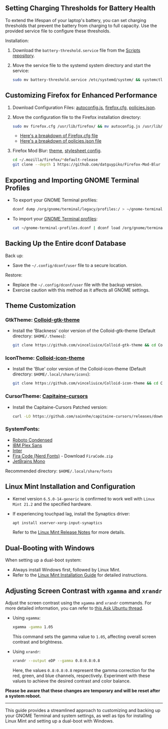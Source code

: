 ## Setting Charging Thresholds for Battery Health

To extend the lifespan of your laptop's battery, you can set charging thresholds that prevent the battery from charging to full capacity. Use the provided service file to configure these thresholds.

Installation:

1. Download the `battery-threshold.service` file from the [Scripts repository](https://github.com/sakshiagrwal/Scripts/blob/dev/Linux/etc/systemd/system/battery-threshold.service).
2. Move the service file to the systemd system directory and start the service:

   ```sh
   sudo mv battery-threshold.service /etc/systemd/system/ && systemctl enable battery-threshold.service && systemctl start battery-threshold.service
   ```

## Customizing Firefox for Enhanced Performance

1. Download Configuration Files: [autoconfig.js](https://github.com/sakshiagrwal/Scripts/blob/main/Windows/Extra/autoconfig.js), [firefox.cfg](https://github.com/sakshiagrwal/Scripts/blob/main/Windows/Extra/firefox.cfg), [policies.json](https://github.com/sakshiagrwal/Scripts/blob/main/Windows/Extra/policies.json).

2. Move the configuration file to the Firefox installation directory:

   ```sh
   sudo mv firefox.cfg /usr/lib/firefox/ && mv autoconfig.js /usr/lib/firefox/defaults/pref/ && mv policies.json /usr/lib/firefox/distribution/
   ```

   - [Here's a breakdown of Firefox.cfg file](https://github.com/sakshiagrwal/Scripts/commit/29d90e6f4b727b24824584da56e5965cb43d94ea)
   - [Here's a breakdown of policies.json file](https://github.com/sakshiagrwal/Scripts/commit/258124948b51033265574a73336131482e22fc2e)
  
3. Firefox Mod Blur: [theme](https://github.com/datguypiko/Firefox-Mod-Blur), [stylesheet config](https://github.com/sakshiagrwal/Scripts/blob/258124948b51033265574a73336131482e22fc2e/Linux/usr/lib/firefox/firefox.cfg#L26).

   ```sh
   cd ~/.mozilla/firefox/*default-release
   git clone --depth 1 https://github.com/datguypiko/Firefox-Mod-Blur chrome && cd chrome && rm -r !(image|userChrome.css|userContent.css)
   ```

## Exporting and Importing GNOME Terminal Profiles

- To export your GNOME Terminal profiles:

  ```sh
  dconf dump /org/gnome/terminal/legacy/profiles:/ > ~/gnome-terminal-profiles.dconf
  ```

- To import your [GNOME Terminal profiles](https://github.com/sakshiagrwal/Dotfiles/blob/main/bash/gnome-terminal-profiles.dconf):

  ```sh
  cat ~/gnome-terminal-profiles.dconf | dconf load /org/gnome/terminal/legacy/profiles:/
  ```

## Backing Up the Entire dconf Database

Back up:

- Save the `~/.config/dconf/user` file to a secure location.

Restore:

- Replace the `~/.config/dconf/user` file with the backup version.
- Exercise caution with this method as it affects all GNOME settings.

## Theme Customization

### GtkTheme: [Colloid-gtk-theme](https://github.com/vinceliuice/Colloid-gtk-theme)

- Install the 'Blackness' color version of the Colloid-gtk-theme (Default directory: `$HOME/.themes`):

  ```sh
  git clone https://github.com/vinceliuice/Colloid-gtk-theme && cd Colloid-gtk-theme && ./install.sh --color dark --tweaks black rimless
  ```

### IconTheme: [Colloid-icon-theme](https://github.com/vinceliuice/Colloid-icon-theme)

- Install the 'Blue' color version of the Colloid-icon-theme (Default directory: `$HOME/.local/share/icons`):

  ```sh
  git clone https://github.com/vinceliuice/Colloid-icon-theme && cd Colloid-icon-theme && ./install.sh
  ```

### CursorTheme: [Capitaine-cursors](https://github.com/keeferrourke/capitaine-cursors)

- Install the Capitaine-Cursors Patched version:

  ```sh
  curl -LO https://github.com/sainnhe/capitaine-cursors/releases/download/r5/Linux.zip && unzip Linux.zip && mv 'Capitaine Cursors' ~/.icons/Capitaine-Cursors
  ```

### SystemFonts:

- [Roboto Condensed](https://fonts.google.com/specimen/Roboto+Condensed)
- [IBM Plex Sans](https://fonts.google.com/specimen/IBM+Plex+Sans)
- [Inter](https://fonts.google.com/specimen/Inter)
- [Fira Code (Nerd Fonts)](https://github.com/ryanoasis/nerd-fonts/releases/latest) - Download `FiraCode.zip`
- [JetBrains Mono](https://www.jetbrains.com/lp/mono)

Recommended directory: `$HOME/.local/share/fonts`

## Linux Mint Installation and Configuration

- Kernel version `6.5.0-14-generic` is confirmed to work well with `Linux Mint 21.2` and the specified hardware.
- If experiencing touchpad lag, install the Synaptics driver:

  ```sh
  apt install xserver-xorg-input-synaptics
  ```

  Refer to the [Linux Mint Release Notes](https://linuxmint.com/rel_virginia.php) for more details.

## Dual-Booting with Windows

When setting up a dual-boot system:

- Always install Windows first, followed by Linux Mint.
- Refer to the [Linux Mint Installation Guide](https://linuxmint-installation-guide.readthedocs.io/en/latest/multiboot.html) for detailed instructions.

## Adjusting Screen Contrast with `xgamma` and `xrandr`

Adjust the screen contrast using the `xgamma` and `xrandr` commands. For more detailed information, you can refer to [this Ask Ubuntu thread](https://askubuntu.com/questions/91195/how-do-i-adjust-the-screen-contrast).

- Using `xgamma`:

  ```sh
  xgamma -gamma 1.05
  ```

  This command sets the gamma value to `1.05`, affecting overall screen contrast and brightness.

- Using `xrandr`:

  ```sh
  xrandr --output eDP --gamma 0.8:0.8:0.8
  ```

  Here, the values `0.8:0.8:0.8` represent the gamma correction for the red, green, and blue channels, respectively. Experiment with these values to achieve the desired contrast and color balance.

**Please be aware that these changes are temporary and will be reset after a system reboot.**

---

This guide provides a streamlined approach to customizing and backing up your GNOME Terminal and system settings, as well as tips for installing Linux Mint and setting up a dual-boot with Windows.
